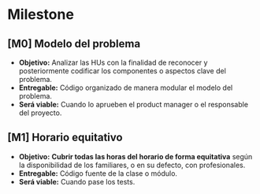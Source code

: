 # Milestone

## [M0] Modelo del problema

- **Objetivo:** Analizar las HUs con la finalidad de reconocer y posteriormente codificar los componentes o aspectos clave del problema.
- **Entregable:** Código organizado de manera modular el modelo del problema.
- **Será viable:** Cuando lo aprueben el product manager o el responsable del proyecto.

## [M1] Horario equitativo

- **Objetivo:** **Cubrir todas las horas del horario de forma equitativa** según la disponibilidad de los familiares, o en su defecto, con profesionales.
- **Entregable:** Código fuente de la clase o módulo.
- **Será viable:** Cuando pase los tests.
